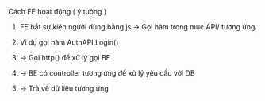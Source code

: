 Cách FE hoạt động ( ý tưởng )

1. FE bắt sự kiện người dùng bằng js -> Gọi hàm trong mục API/ tương ứng.

2. Ví dụ gọi hàm AuthAPI.Login() 
3. -> Gọi http() để xử lý gọi BE 

4. -> BE có controller tương ứng để xử lý yêu cầu với DB 
5. -> Trả về dữ liệu tương ứng 